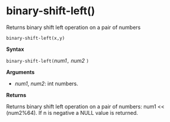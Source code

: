 # binary-shift-left()

Returns binary shift left operation on a pair of numbers

    binary-shift-left(x,y)	

**Syntax**

`binary-shift-left(`*num1*`,` *num2* `)`

**Arguments**

* *num1*, *num2*: int numbers.

**Returns**

Returns binary shift left operation on a pair of numbers: num1 << (num2%64).
If n is negative a NULL value is returned.


